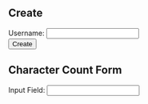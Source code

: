 <!DOCTYPE html>
<html>
<head>
    <title>Login Or Create Character</title>
</head>
<body>
    <h2>Create</h2>
    <form method="post" action="create.php">
        <label for="username">Username:</label>
        <input type="text" id="username" name="username" required>
        <br>
        <input type="submit" value="Create">
    </form>
    <h2>Character Count Form</h2>
    <form>
        <label for="inputField">Input Field:</label>
        <input type="text" id="inputField" name="inputField" onkeyup="showMatchingImage()">
    </form>
    <div id="imageContainer" style="display: none;">
        <a id="imageLink" href="#" target="_blank">
            <img id="displayedImage" alt="Image" width="650" height="600">
        </a>
    </div>
    <div id="feedbackMessage"></div>
    <script>
        // Fetch image data from the server when the page loads
        fetch('list_images.php')
            .then(response => response.json())
            .then(data => {
                var imageNames = data.images;
                var inputField = document.getElementById('inputField');
                var imageContainer = document.getElementById('imageContainer');
                var displayedImage = document.getElementById('displayedImage');
                var imageLink = document.getElementById('imageLink');
                var feedbackMessage = document.getElementById('feedbackMessage');
                var threshold = 2; // Change this to the desired character count threshold
                // Function to update the displayed image based on the input text
                function updateImage() {
                    var inputText = inputField.value.toLowerCase();
                    feedbackMessage.textContent = ''; // Clear any previous feedback message
                    if (inputText.length >= threshold) {
                        // Find the first matching image filename in the data
                        var matchingImage = imageNames.find(function (imageName) {
                            return imageName.includes(inputText);
                        });
                        if (matchingImage) {
                            // Extract the text after "$" symbol in the image name
                            var imageNameParts = matchingImage.split('$')[1];
                            var imageNameTextAfterDollar = imageNameParts.split('.')[0];
                            // Set the source of the image to the matching image
                            displayedImage.src = "web_images/" + matchingImage;
                            feedbackMessage.textContent = imageNameTextAfterDollar;
                            imageLink.href = "user_pages/" +imageNameTextAfterDollar + ".html"; // Navigate to the related HTML page
                            imageContainer.style.display = 'block';
                        } else {
                            imageContainer.style.display = 'none';
                            feedbackMessage.textContent = 'No matching image found.';
                        }
                    } else {
                        imageContainer.style.display = 'none';
                    }
                }
                // Call the updateImage function when the page loads
                updateImage();
                // Attach the updateImage function to the input field's keyup event
                inputField.addEventListener('keyup', updateImage);
            })
            .catch(error => {
                console.error('Error fetching image data:', error);
                feedbackMessage.textContent = 'Error fetching image data.';
            });
    </script>
</body>
</html>

